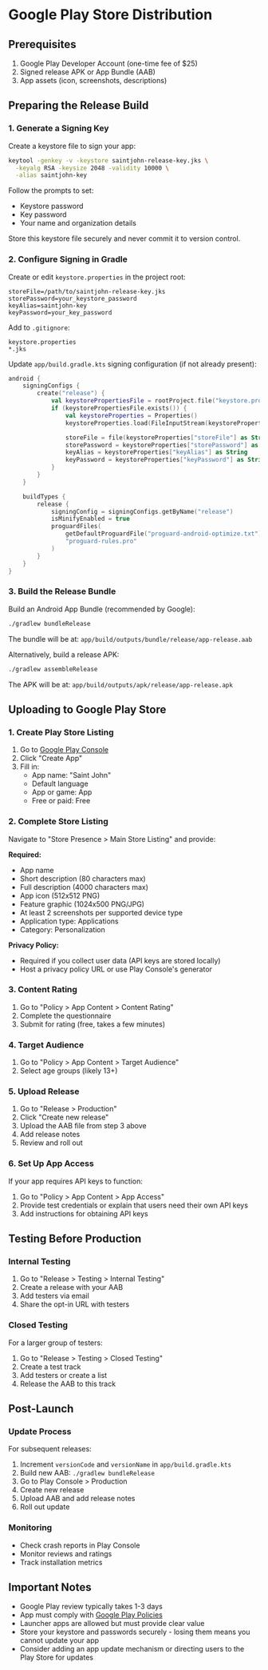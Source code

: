 # Google Play Store Distribution

## Prerequisites

1. Google Play Developer Account (one-time fee of $25)
2. Signed release APK or App Bundle (AAB)
3. App assets (icon, screenshots, descriptions)

## Preparing the Release Build

### 1. Generate a Signing Key

Create a keystore file to sign your app:

```bash
keytool -genkey -v -keystore saintjohn-release-key.jks \
  -keyalg RSA -keysize 2048 -validity 10000 \
  -alias saintjohn-key
```

Follow the prompts to set:
- Keystore password
- Key password
- Your name and organization details

Store this keystore file securely and never commit it to version control.

### 2. Configure Signing in Gradle

Create or edit `keystore.properties` in the project root:

```properties
storeFile=/path/to/saintjohn-release-key.jks
storePassword=your_keystore_password
keyAlias=saintjohn-key
keyPassword=your_key_password
```

Add to `.gitignore`:
```
keystore.properties
*.jks
```

Update `app/build.gradle.kts` signing configuration (if not already present):

```kotlin
android {
    signingConfigs {
        create("release") {
            val keystorePropertiesFile = rootProject.file("keystore.properties")
            if (keystorePropertiesFile.exists()) {
                val keystoreProperties = Properties()
                keystoreProperties.load(FileInputStream(keystorePropertiesFile))

                storeFile = file(keystoreProperties["storeFile"] as String)
                storePassword = keystoreProperties["storePassword"] as String
                keyAlias = keystoreProperties["keyAlias"] as String
                keyPassword = keystoreProperties["keyPassword"] as String
            }
        }
    }

    buildTypes {
        release {
            signingConfig = signingConfigs.getByName("release")
            isMinifyEnabled = true
            proguardFiles(
                getDefaultProguardFile("proguard-android-optimize.txt"),
                "proguard-rules.pro"
            )
        }
    }
}
```

### 3. Build the Release Bundle

Build an Android App Bundle (recommended by Google):

```bash
./gradlew bundleRelease
```

The bundle will be at: `app/build/outputs/bundle/release/app-release.aab`

Alternatively, build a release APK:

```bash
./gradlew assembleRelease
```

The APK will be at: `app/build/outputs/apk/release/app-release.apk`

## Uploading to Google Play Store

### 1. Create Play Store Listing

1. Go to [Google Play Console](https://play.google.com/console)
2. Click "Create App"
3. Fill in:
   - App name: "Saint John"
   - Default language
   - App or game: App
   - Free or paid: Free

### 2. Complete Store Listing

Navigate to "Store Presence > Main Store Listing" and provide:

**Required:**
- App name
- Short description (80 characters max)
- Full description (4000 characters max)
- App icon (512x512 PNG)
- Feature graphic (1024x500 PNG/JPG)
- At least 2 screenshots per supported device type
- Application type: Applications
- Category: Personalization

**Privacy Policy:**
- Required if you collect user data (API keys are stored locally)
- Host a privacy policy URL or use Play Console's generator

### 3. Content Rating

1. Go to "Policy > App Content > Content Rating"
2. Complete the questionnaire
3. Submit for rating (free, takes a few minutes)

### 4. Target Audience

1. Go to "Policy > App Content > Target Audience"
2. Select age groups (likely 13+)

### 5. Upload Release

1. Go to "Release > Production"
2. Click "Create new release"
3. Upload the AAB file from step 3 above
4. Add release notes
5. Review and roll out

### 6. Set Up App Access

If your app requires API keys to function:

1. Go to "Policy > App Content > App Access"
2. Provide test credentials or explain that users need their own API keys
3. Add instructions for obtaining API keys

## Testing Before Production

### Internal Testing

1. Go to "Release > Testing > Internal Testing"
2. Create a release with your AAB
3. Add testers via email
4. Share the opt-in URL with testers

### Closed Testing

For a larger group of testers:

1. Go to "Release > Testing > Closed Testing"
2. Create a test track
3. Add testers or create a list
4. Release the AAB to this track

## Post-Launch

### Update Process

For subsequent releases:

1. Increment `versionCode` and `versionName` in `app/build.gradle.kts`
2. Build new AAB: `./gradlew bundleRelease`
3. Go to Play Console > Production
4. Create new release
5. Upload AAB and add release notes
6. Roll out update

### Monitoring

- Check crash reports in Play Console
- Monitor reviews and ratings
- Track installation metrics

## Important Notes

- Google Play review typically takes 1-3 days
- App must comply with [Google Play Policies](https://play.google.com/about/developer-content-policy/)
- Launcher apps are allowed but must provide clear value
- Store your keystore and passwords securely - losing them means you cannot update your app
- Consider adding an app update mechanism or directing users to the Play Store for updates
